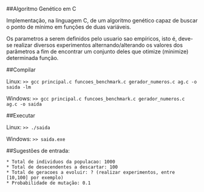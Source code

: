##Algoritmo Genético em C

Implementação, na linguagem C, de um algoritmo genético capaz de buscar o ponto de mínimo em funções de duas variáveis.

Os parametros a serem definidos pelo usuario sao empíricos, isto é, deve-se realizar diversos experimentos alternando/alterando os valores dos parâmetros a fim de encontrar um conjunto deles que otimize (minimize) determinada função.


##Compilar

Linux: `>> gcc principal.c funcoes_benchmark.c gerador_numeros.c ag.c -o saida -lm`

Windows: `>> gcc principal.c funcoes_benchmark.c gerador_numeros.c ag.c -o saida`



##Executar

Linux: `>> ./saida`

Windows: `>> saida.exe`

##Sugestões de entrada:

    * Total de individuos da populacao: 1000
    * Total de desecendentes a descartar: 100
    * Total de geracoes a evoluir: ? (realizar experimentos, entre [10,100] por exemplo)
    * Probabilidade de mutação: 0.1
